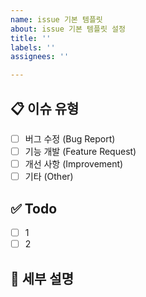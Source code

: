 ```yaml
---
name: issue 기본 템플릿
about: issue 기본 템플릿 설정
title: ''
labels: ''
assignees: ''

---
```


## 📋 이슈 유형
- [ ] 버그 수정 (Bug Report)
- [ ] 기능 개발 (Feature Request)
- [ ] 개선 사항 (Improvement)
- [ ] 기타 (Other)

## ✅ Todo
- [ ] 1
- [ ] 2

## 📝 세부 설명
